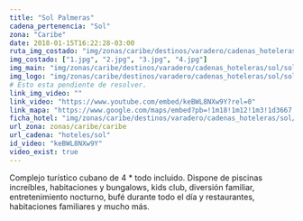 ```yaml
---
title: "Sol Palmeras"
cadena_pertenencia: "Sol"
zona: "Caribe"
date: 2018-01-15T16:22:28-03:00
ruta_img_costado: "img/zonas/caribe/destinos/varadero/cadenas_hoteleras/sol/sol_palmeras/imagenes/"
img_costado: ["1.jpg", "2.jpg", "3.jpg", "4.jpg"]
img_main: "img/zonas/caribe/destinos/varadero/cadenas_hoteleras/sol/sol_palmeras/sol_palmeras.jpg"
img_logo: "img/zonas/caribe/destinos/varadero/cadenas_hoteleras/sol/sol_palmeras/logo/logo_sol_palmeras.jpg"
# Esto esta pendiente de resolver.
link_img_video: ""
link_video: "https://www.youtube.com/embed/keBWL8NXw9Y?rel=0"
link_mapa: "https://www.google.com/maps/embed?pb=!1m18!1m12!1m3!1d3667.806809485885!2d-81.20435628502939!3d23.17725008487497!2m3!1f0!2f0!3f0!3m2!1i1024!2i768!4f13.1!3m3!1m2!1s0x88d309d9e3a232e7%3A0x8f01e8420033b676!2sSol+Elite+Palmeras+Hotel!5e0!3m2!1ses!2scl!4v1516044278767"
ficha_hotel: "img/zonas/caribe/destinos/varadero/cadenas_hoteleras/sol/sol_palmeras/sol_palmeras.pdf"
url_zona: zonas/caribe/caribe
url_cadena: "hoteles/sol"
id_video: "keBWL8NXw9Y"
video_exist: true
---
```

Complejo turístico cubano de 4 * todo incluido. Dispone de piscinas increíbles, habitaciones y bungalows, kids club, diversión familiar, entretenimiento nocturno, bufé durante todo el día y restaurantes, habitaciones familiares y mucho más.
